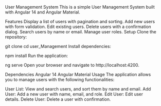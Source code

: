 User Management System
This is a simple User Management System built with Angular 14 and Angular Material.

Features
Display a list of users with pagination and sorting.
Add new users with form validation.
Edit existing users.
Delete users with a confirmation dialog.
Search users by name or email.
Manage user roles.
Setup
Clone the repository:

git clone <repository-url>
cd user_Management
Install dependencies:

npm install
Run the application:

ng serve
Open your browser and navigate to http://localhost:4200.

Dependencies
Angular 14
Angular Material
Usage
The application allows you to manage users with the following functionalities:

User List: View and search users, and sort them by name and email.
Add User: Add a new user with name, email, and role.
Edit User: Edit user details.
Delete User: Delete a user with confirmation.
